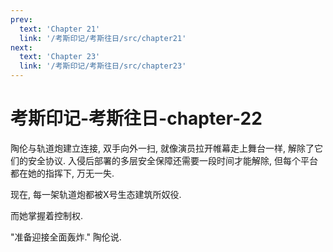 ```yaml
---
prev:
  text: 'Chapter 21'
  link: '/考斯印记/考斯往日/src/chapter21'
next:
  text: 'Chapter 23'
  link: '/考斯印记/考斯往日/src/chapter23'
---
```


# 考斯印记-考斯往日-chapter-22

陶伦与轨道炮建立连接, 双手向外一扫, 就像演员拉开帷幕走上舞台一样, 解除了它们的安全协议. 入侵后部署的多层安全保障还需要一段时间才能解除, 但每个平台都在她的指挥下, 万无一失.

现在, 每一架轨道炮都被X号生态建筑所奴役.

而她掌握着控制权.

"准备迎接全面轰炸." 陶伦说.
